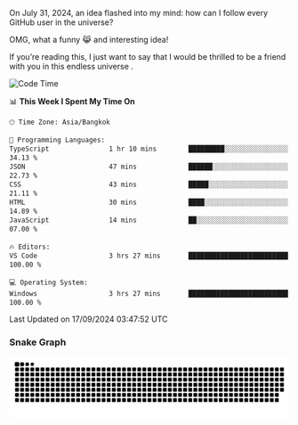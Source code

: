 On July 31, 2024, an idea flashed into my mind: how can I follow every GitHub user in the universe?

OMG, what a funny 😹 and interesting idea!

If you’re reading this, I just want to say that I would be thrilled to be a friend with you in this endless universe . 


<!--START_SECTION:waka-->
![Code Time](http://img.shields.io/badge/Code%20Time-12%20hrs%208%20mins-blue)

📊 **This Week I Spent My Time On** 

```text
🕑︎ Time Zone: Asia/Bangkok

💬 Programming Languages: 
TypeScript               1 hr 10 mins        █████████░░░░░░░░░░░░░░░░   34.13 % 
JSON                     47 mins             ██████░░░░░░░░░░░░░░░░░░░   22.73 % 
CSS                      43 mins             █████░░░░░░░░░░░░░░░░░░░░   21.11 % 
HTML                     30 mins             ████░░░░░░░░░░░░░░░░░░░░░   14.89 % 
JavaScript               14 mins             ██░░░░░░░░░░░░░░░░░░░░░░░   07.00 % 

🔥 Editors: 
VS Code                  3 hrs 27 mins       █████████████████████████   100.00 % 

💻 Operating System: 
Windows                  3 hrs 27 mins       █████████████████████████   100.00 % 
```


 Last Updated on 17/09/2024 03:47:52 UTC
<!--END_SECTION:waka-->

### Snake Graph
![snake graph](https://github.com/tqlucitvn/tqlucitvn/blob/snake-graph-output/github-contribution-grid-snake.svg)
